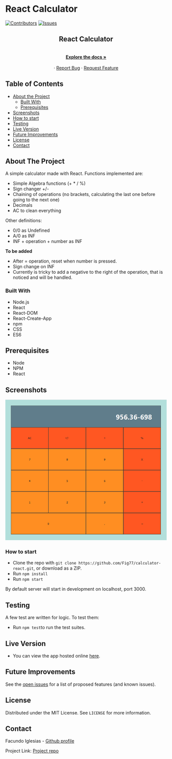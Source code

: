 # React Calculator

[![Contributors][contributors-shield]][contributors-url]
[![Issues][issues-shield]][issues-url]
<br />

<p align="center">
 
  <h2 align="center">React Calculator</h2>
  <p align="center">
    <br />
    <a href="https://github.com/Fig77/calculator-react/"><strong>Explore the docs »</strong></a>
    <br />
    <br />
    ·
    <a href="https://github.com/Fig77/calculator-react/issues">Report Bug</a>
    ·
    <a href="https://github.com/Fig77/calculator-react/issues">Request Feature</a>
  </p>
</p>
<!-- TABLE OF CONTENTS -->

## Table of Contents

- [About the Project](#about-the-project)
  - [Built With](#built-with)
  - [Prerequisites](#prerequisites)
- [Screenshots](#screenshots)
- [How to start](#how-to-start)
- [Testing](#testing)
- [Live Version](#live-version)
- [Future Improvements](#future-improvements)
- [License](#license)
- [Contact](#contact)

<!-- ABOUT THE PROJECT -->

## About The Project

A simple calculator made with React. Functions implemented are: 

* Simple Algebra functions (+ * / %)
* Sign changer +/-
* Chaining of operations (no brackets, calculating the last one before going to the next one)
* Decimals
* AC to clean everything

Other definitions:

* 0/0 as Undefined
* A/0 as INF
* INF + operation + number as INF

**To be added**

* After = operation, reset when number is pressed.
* Sign change on INF
* Currently is tricky to add a negative to the right of the operation, that is noticed and will be handled.

### Built With

* Node.js
* React
* React-DOM
* React-Create-App
* npm
* CSS
* ES6

## Prerequisites

- Node
- NPM
- React

## Screenshots

![screenshot](Readme/calc-1.png)

### How to start

* Clone the repo with `git clone https://github.com/Fig77/calculator-react.git`, or download as a ZIP.
* Run `npm install`
* Run `npm start`

By default server will start in development on localhost, port 3000.

## Testing

A few test are written for logic. To test them:

- Run `npm test`to run the test suites.

## Live Version

- You can view the app hosted online [here](https://calculatordeploy.herokuapp.com).

<!-- FUTURE IMPROVEMENTS -->

## Future Improvements

See the [open issues](https://github.com/Fig77/calculator-react/issues) for a list of proposed features (and known issues).


<!-- LICENSE -->

## License

Distributed under the MIT License. See `LICENSE` for more information.

<!-- CONTACT -->

## Contact

Facundo Iglesias - [Github profile](https://github.com/Fig77)

Project Link: [Project repo](https://github.com/Fig77/calculator-react/)

<!-- MARKDOWN LINKS & IMAGES -->
<!-- https://www.markdownguide.org/basic-syntax/#reference-style-links -->

[contributors-shield]: https://img.shields.io/badge/Contributors-1-%2300ff00
[contributors-url]: https://github.com/Fig77/calculator-react//graphs/contributors
[issues-shield]: https://img.shields.io/badge/issues-0-%2300ff00
[issues-url]: https://github.com/Fig77/calculator-react//issues/
